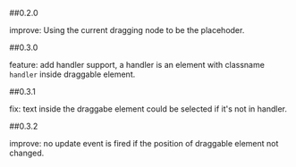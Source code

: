 ##0.2.0

  improve: Using the current dragging node to be the placehoder.

##0.3.0
  
  feature: add handler support, a handler is an element with classname `handler` inside draggable element.

##0.3.1
  
  fix: text inside the draggabe element could be selected if it's not in handler.

##0.3.2

  improve: no update event is fired if the position of draggable element not changed.
